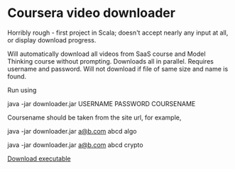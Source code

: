 Coursera video downloader
=========================

Horribly rough - first project in Scala; doesn't accept nearly any input at all, or display download progress.

Will automatically download all videos from SaaS course and Model Thinking course without prompting. Downloads all in parallel. Requires username and password. Will not download if file of same size and name is found.

Run using 

  java -jar downloader.jar USERNAME PASSWORD COURSENAME

Coursename should be taken from the site url, for example,

  java -jar downloader.jar a@b.com abcd algo
  
  java -jar downloader.jar a@b.com abcd crypto

  
[Download executable](https://github.com/terriblybored/Coursera-downloader/raw/master/target/scala-2.9.1/default-317fdc_2.9.1-0.1-SNAPSHOT-one-jar.jar)


